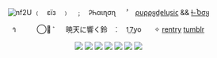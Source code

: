 <div align="center">

![nf2U](https://64.media.tumblr.com/1bb4a066514aa00ddd2bcf658d821da6/36efec6537ea1d99-34/s2048x3072/8f0a0382cf56236af910d75eb3e94dc214d8abeb.gifv)
﹙ㅤεїзㅤ﹚ㅤ﹔ㅤᎮᏂαιɳσɳㅤ︐ㅤ[ρυρρყd̲e̲l̲u̲s̲i̲c̲](https://www.tumblr.com/pupyzu/652436072276672512/puppy-delusic-puppy-eomic?source=share)  &&  [ƚ-Ⴆσყ](https://www.tumblr.com/rabidbatboy/749121881962053632/tboy-flag-a-flag-for-transboystboys-in?source=share)

 𑇗ㅤㅤㅤ ⃝🍵ܶㅤㅤ	暁天に響く鈴ㅤ ⁚ㅤ 1̲7̲yoㅤㅤ✧
 [rentry]() [tumblr]()

 ![](https://64.media.tumblr.com/434da1dbb244d36841f4367b7386349c/4f567b7bd2a2aa7f-08/s100x200/8e731719e2b093fb00cb04cdeae1972df1cf59a4.pnj)
 ![](https://64.media.tumblr.com/80d7f1e51ef0f207b3426ee8336c1ce6/4f567b7bd2a2aa7f-65/s100x200/730f4bd6439884fc18561583280f7a48e7cbd454.pnj) 
 ![](https://64.media.tumblr.com/6a3336906b43e81065af953a3930c83f/4f567b7bd2a2aa7f-78/s100x200/826f5422eb653e67a09d8a75ee4d224437ad96fd.pnj) 
 ![](https://64.media.tumblr.com/f924164771884f008f1f28e4c0a6fe12/4f567b7bd2a2aa7f-f1/s100x200/f22cddca29091bf8134f5a7abe907c67d1ea0f36.pnj)
 ![](https://64.media.tumblr.com/b11de64e0415c09d0480a1b950fa879b/4f567b7bd2a2aa7f-b2/s100x200/ce7dc3831d6abdf2052c14ae1f083d8cb3dd57fb.pnj)
 ![](https://64.media.tumblr.com/dd0c62a43ec6141b4b761785a94a1ff6/4f567b7bd2a2aa7f-cf/s100x200/a30ef3e49bebdf616b59bf27d35509c1397d7a98.pnj)
 ![](https://64.media.tumblr.com/1a5793f4b85af685df065e715c2a499b/4f567b7bd2a2aa7f-ba/s100x200/d8dda489515ecd5089b3593eb0faaff25389cec4.pnj)
